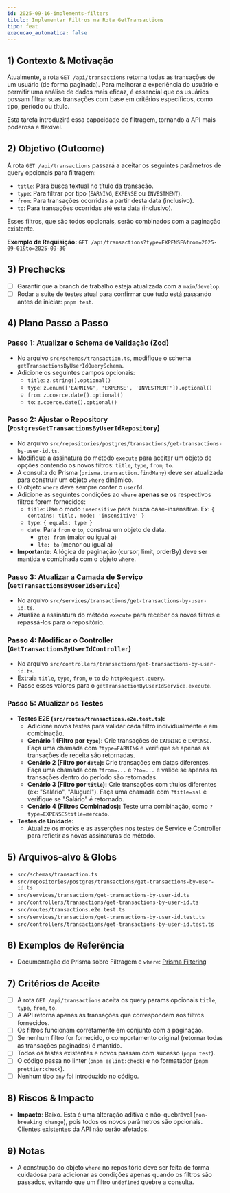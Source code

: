 ```yaml
---
id: 2025-09-16-implements-filters
titulo: Implementar Filtros na Rota GetTransactions
tipo: feat
execucao_automatica: false
---
```


## 1) Contexto & Motivação

Atualmente, a rota `GET /api/transactions` retorna todas as transações de um usuário (de forma paginada). Para melhorar a experiência do usuário e permitir uma análise de dados mais eficaz, é essencial que os usuários possam filtrar suas transações com base em critérios específicos, como tipo, período ou título.

Esta tarefa introduzirá essa capacidade de filtragem, tornando a API mais poderosa e flexível.

## 2) Objetivo (Outcome)

A rota `GET /api/transactions` passará a aceitar os seguintes parâmetros de query opcionais para filtragem:

- `title`: Para busca textual no título da transação.
- `type`: Para filtrar por tipo (`EARNING`, `EXPENSE` ou `INVESTMENT`).
- `from`: Para transações ocorridas a partir desta data (inclusivo).
- `to`: Para transações ocorridas até esta data (inclusivo).

Esses filtros, que são todos opcionais, serão combinados com a paginação existente.

**Exemplo de Requisição:**
`GET /api/transactions?type=EXPENSE&from=2025-09-01&to=2025-09-30`

## 3) Prechecks

- [ ] Garantir que a branch de trabalho esteja atualizada com a `main`/`develop`.
- [ ] Rodar a suíte de testes atual para confirmar que tudo está passando antes de iniciar: `pnpm test`.

## 4) Plano Passo a Passo

### Passo 1: Atualizar o Schema de Validação (Zod)

- No arquivo `src/schemas/transaction.ts`, modifique o schema `getTransactionsByUserIdQuerySchema`.
- Adicione os seguintes campos opcionais:
    - `title`: `z.string().optional()`
    - `type`: `z.enum(['EARNING', 'EXPENSE', 'INVESTMENT']).optional()`
    - `from`: `z.coerce.date().optional()`
    - `to`: `z.coerce.date().optional()`

### Passo 2: Ajustar o Repository (`PostgresGetTransactionsByUserIdRepository`)

- No arquivo `src/repositories/postgres/transactions/get-transactions-by-user-id.ts`.
- Modifique a assinatura do método `execute` para aceitar um objeto de opções contendo os novos filtros: `title`, `type`, `from`, `to`.
- A consulta do Prisma (`prisma.transaction.findMany`) deve ser atualizada para construir um objeto `where` dinâmico.
- O objeto `where` deve sempre conter o `userId`.
- Adicione as seguintes condições ao `where` **apenas se** os respectivos filtros forem fornecidos:
    - `title`: Use o modo `insensitive` para busca case-insensitive. Ex: `{ contains: title, mode: 'insensitive' }`
    - `type`: `{ equals: type }`
    - `date`: Para `from` e `to`, construa um objeto de data.
        - `gte: from` (maior ou igual a)
        - `lte: to` (menor ou igual a)
- **Importante**: A lógica de paginação (cursor, limit, orderBy) deve ser mantida e combinada com o objeto `where`.

### Passo 3: Atualizar a Camada de Serviço (`GetTransactionsByUserIdService`)

- No arquivo `src/services/transactions/get-transactions-by-user-id.ts`.
- Atualize a assinatura do método `execute` para receber os novos filtros e repassá-los para o repositório.

### Passo 4: Modificar o Controller (`GetTransactionsByUserIdController`)

- No arquivo `src/controllers/transactions/get-transactions-by-user-id.ts`.
- Extraia `title`, `type`, `from`, e `to` do `httpRequest.query`.
- Passe esses valores para o `getTransactionByUserIdService.execute`.

### Passo 5: Atualizar os Testes

- **Testes E2E (`src/routes/transactions.e2e.test.ts`):**
    - Adicione novos testes para validar cada filtro individualmente e em combinação.
    - **Cenário 1 (Filtro por `type`):** Crie transações de `EARNING` e `EXPENSE`. Faça uma chamada com `?type=EARNING` e verifique se apenas as transações de receita são retornadas.
    - **Cenário 2 (Filtro por `date`):** Crie transações em datas diferentes. Faça uma chamada com `?from=...` e `?to=...` e valide se apenas as transações dentro do período são retornadas.
    - **Cenário 3 (Filtro por `title`):** Crie transações com títulos diferentes (ex: "Salário", "Aluguel"). Faça uma chamada com `?title=sal` e verifique se "Salário" é retornado.
    - **Cenário 4 (Filtros Combinados):** Teste uma combinação, como `?type=EXPENSE&title=mercado`.
- **Testes de Unidade:**
    - Atualize os mocks e as asserções nos testes de Service e Controller para refletir as novas assinaturas de método.

## 5) Arquivos-alvo & Globs

- `src/schemas/transaction.ts`
- `src/repositories/postgres/transactions/get-transactions-by-user-id.ts`
- `src/services/transactions/get-transactions-by-user-id.ts`
- `src/controllers/transactions/get-transactions-by-user-id.ts`
- `src/routes/transactions.e2e.test.ts`
- `src/services/transactions/get-transactions-by-user-id.test.ts`
- `src/controllers/transactions/get-transactions-by-user-id.test.ts`

## 6) Exemplos de Referência

- Documentação do Prisma sobre Filtragem e `where`: [Prisma Filtering](https://www.prisma.io/docs/orm/prisma-client/queries/filtering-and-sorting)

## 7) Critérios de Aceite

- [ ] A rota `GET /api/transactions` aceita os query params opcionais `title`, `type`, `from`, `to`.
- [ ] A API retorna apenas as transações que correspondem aos filtros fornecidos.
- [ ] Os filtros funcionam corretamente em conjunto com a paginação.
- [ ] Se nenhum filtro for fornecido, o comportamento original (retornar todas as transações paginadas) é mantido.
- [ ] Todos os testes existentes e novos passam com sucesso (`pnpm test`).
- [ ] O código passa no linter (`pnpm eslint:check`) e no formatador (`pnpm prettier:check`).
- [ ] Nenhum tipo `any` foi introduzido no código.

## 8) Riscos & Impacto

- **Impacto**: Baixo. Esta é uma alteração aditiva e não-quebrável (`non-breaking change`), pois todos os novos parâmetros são opcionais. Clientes existentes da API não serão afetados.

## 9) Notas

- A construção do objeto `where` no repositório deve ser feita de forma cuidadosa para adicionar as condições apenas quando os filtros são passados, evitando que um filtro `undefined` quebre a consulta.
